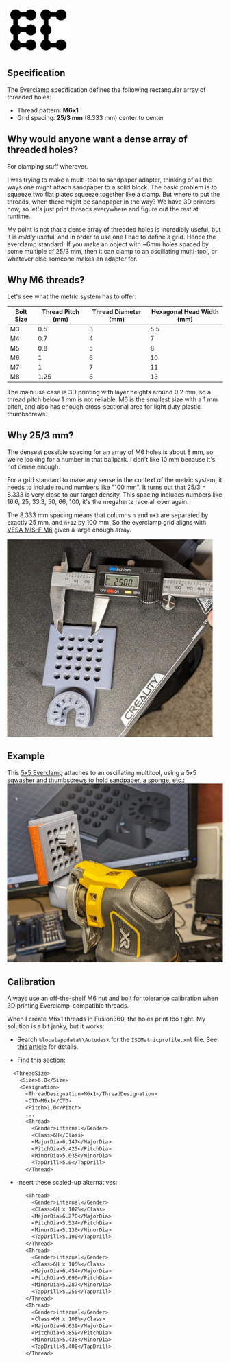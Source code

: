 ![](media/everclamp_logo.png)

## Specification

The Everclamp specification defines the following rectangular array of threaded holes:

- Thread pattern: **M6x1**
- Grid spacing: **25/3 mm** (8.333 mm) center to center

## Why would anyone want a dense array of threaded holes?

For clamping stuff wherever.

I was trying to make a multi-tool to sandpaper adapter, thinking of all the ways one might attach sandpaper to a solid block.  The basic problem is to squeeze two flat plates squeeze together like a clamp.  But where to put the threads, when there might be sandpaper in the way?  We have 3D printers now, so let's just print threads everywhere and figure out the rest at runtime.

My point is not that a dense array of threaded holes is incredibly useful, but it is *mildly* useful, and in order to use one I had to define a grid.  Hence the everclamp standard.  If you make an object with ~6mm holes spaced by some multiple of 25/3 mm, then it can clamp to an oscillating multi-tool, or whatever else someone makes an adapter for.

## Why M6 threads?

Let's see what the metric system has to offer:

| Bolt Size | Thread Pitch (mm) | Thread Diameter (mm) | Hexagonal Head Width (mm)|
|-----------|-------------------|----------------------|--------------------------|
| M3        | 0.5               | 3                    | 5.5                      |
| M4        | 0.7               | 4                    | 7                        |
| M5        | 0.8               | 5                    | 8                        |
| M6        | 1                 | 6                    | 10                       |
| M7        | 1                 | 7                    | 11                       |
| M8        | 1.25              | 8                    | 13                       |

The main use case is 3D printing with layer heights around 0.2 mm, so a thread pitch below 1 mm is not reliable.  M6 is the smallest size with a 1 mm pitch, and also has enough cross-sectional area for light duty plastic thumbscrews.

## Why 25/3 mm?

The densest possible spacing for an array of M6 holes is about 8 mm, so we're looking for a number in that ballpark.  I don't like 10 mm because it's not dense enough.

For a grid standard to make any sense in the context of the metric system, it needs to include round numbers like "100 mm".  It turns out that 25/3 = 8.333 is very close to our target density.  This spacing includes numbers like 16.6, 25, 33.3, 50, 66, 100, it's the megahertz race all over again.

The 8.333 mm spacing means that columns `n` and `n+3` are separated by exactly 25 mm, and `n+12` by 100 mm.  So the everclamp grid aligns with [VESA MIS-F M6](https://en.wikipedia.org/wiki/Flat_Display_Mounting_Interface#Variants) given a large enough array.

<img src="media/everclamp5x5.jpg" width="480">

## Example

This [5x5 Everclamp](https://www.thingiverse.com/thing:6083263) attaches to an oscillating multitool, using a 5x5 sqwasher and thumbscrews to hold sandpaper, a sponge, etc.:
![](media/multitool_sandpaper.jpg)

## Calibration

Always use an off-the-shelf M6 nut and bolt for tolerance calibration when 3D printing Everclamp-compatible threads.

When I create M6x1 threads in Fusion360, the holes print too tight.  My solution is a bit janky, but it works:

- Search `%localappdata%\Autodesk` for the `ISOMetricprofile.xml` file.  See [this article](https://www.autodesk.com/support/technical/article/caas/sfdcarticles/sfdcarticles/Custom-Threads-in-Fusion-360.html) for details.

- Find this section:

```
  <ThreadSize>
    <Size>6.0</Size>
    <Designation>
      <ThreadDesignation>M6x1</ThreadDesignation>
      <CTD>M6x1</CTD>
      <Pitch>1.0</Pitch>
      ...
      <Thread>
        <Gender>internal</Gender>
        <Class>6H</Class>
        <MajorDia>6.147</MajorDia>
        <PitchDia>5.425</PitchDia>
        <MinorDia>5.035</MinorDia>
        <TapDrill>5.0</TapDrill>
      </Thread>
```

- Insert these scaled-up alternatives:

```
      <Thread>
        <Gender>internal</Gender>
        <Class>6H x 102%</Class>
        <MajorDia>6.270</MajorDia>
        <PitchDia>5.534</PitchDia>
        <MinorDia>5.136</MinorDia>
        <TapDrill>5.100</TapDrill>
      </Thread>
      <Thread>
        <Gender>internal</Gender>
        <Class>6H x 105%</Class>
        <MajorDia>6.454</MajorDia>
        <PitchDia>5.696</PitchDia>
        <MinorDia>5.287</MinorDia>
        <TapDrill>5.250</TapDrill>
      </Thread>
      <Thread>
        <Gender>internal</Gender>
        <Class>6H x 108%</Class>
        <MajorDia>6.639</MajorDia>
        <PitchDia>5.859</PitchDia>
        <MinorDia>5.438</MinorDia>
        <TapDrill>5.400</TapDrill>
      </Thread>      
```
